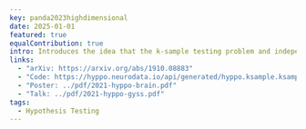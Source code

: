```yaml
---
key: panda2023highdimensional
date: 2025-01-01
featured: true
equalContribution: true
intro: Introduces the idea that the k-sample testing problem and independence testing problem are equivalent up to a transformation of the data.
links:
  - "arXiv: https://arxiv.org/abs/1910.08883"
  - "Code: https://hyppo.neurodata.io/api/generated/hyppo.ksample.ksample#hyppo.ksample.KSample"
  - "Poster: ../pdf/2021-hyppo-brain.pdf"
  - "Talk: ../pdf/2021-hyppo-gyss.pdf"
tags:
  - Hypothesis Testing
---
```


